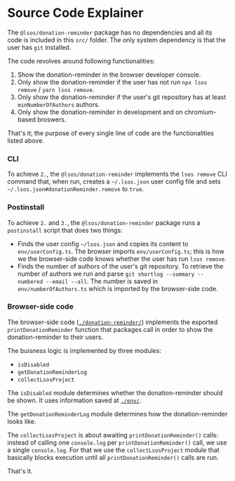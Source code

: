 # Source Code Explainer

The `@lsos/donation-reminder` package has no dependencies
and all its code is included in this `src/` folder.
The only system dependency is that the user has `git` installed.

The code revolves around following functionalities:
 1. Show the donation-reminder in the browser developer console.
 2. Only show the donation-reminder if the user has not run `npx lsos remove` / `yarn lsos remove`.
 3. Only show the donation-reminder if the user's git repository has at least `minNumberOfAuthors` authors.
 4. Only show the donation-reminder in development and on chromium-based broswers.

That's it; the purpose of every single line of code are the functionalities listed above.

### CLI

To achieve `2.`, the `@lsos/donation-reminder` implements the `lsos remove` CLI command that, when run, creates a `~/.lsos.json` user config file and sets `~/.lsos.json#donationReminder.remove` to `true`.

### Postinstall

To achieve `2.` and `3.`, the `@lsos/donation-reminder` package runs a `postinstall` script that does two things:
 - Finds the user config `~/lsos.json` and copies its content to `env/userConfig.ts`. The browser imports `env/userConfig.ts`; this is how we the browser-side code knows whether the user has run `lsos remove`.
 - Finds the number of authors of the user's git repository. To retrieve the number of authors we run and parse `git shortlog --summary --numbered --email --all`. The number is saved in `env/numberOfAuthors.ts` which is imported by the browser-side code.

### Browser-side code

The browser-side code ([`./donation-reminder/`](/src/donation-reminder/readme.md)) implements the exported `printDonationReminder` function that packages call in order to show the donation-reminder to their users.

The buisness logic is implemented by three modules:
 - `isDisabled`
 - `getDonationReminderLog`
 - `collectLsosProject`

The `isDisabled` module determines whether the donation-reminder should be shown.
It uses information saved at [`./env/`](/src/donation-reminder/readme.md).

The `getDonationReminderLog` module determines how the donation-reminder looks like.

The `collectLsosProject` is about awaiting `printDonationReminder()` calls:
instead of calling one `console.log` per `printDonationReminder()` call, we use a single `console.log`.
For that we use the `collectLsosProject` module that basically blocks execution until all `printDonationReminder()` calls are run.

That's it.

